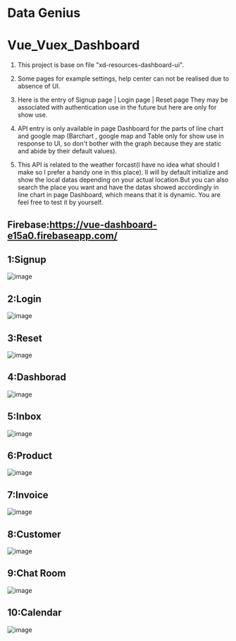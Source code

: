 # Data Genius

# Vue_Vuex_Dashboard

1. This project is base on file "xd-resources-dashboard-ui".

2. Some pages for example settings, help center can not be realised due to absence of UI.

3. Here is the entry of Signup page | Login page | Reset page They may be associated with authentication use in the future but here are only for show use.

4. API entry is only available in page Dashboard for the parts of line chart and google map (Barchart , google map and Table only for show use in response to UI, so don't bother with the graph because they are static and abide by their default values).

5. This API is related to the weather forcast(I have no idea what should I make so I prefer a handy one in this place). Il will by default initialize and show the local datas depending on your actual location.But you can also search the place you want and have the datas showed accordingly in line chart in page Dashboard, which means that it is dynamic. You are feel free to test it by yourself.

 
 
 
## Firebase:https://vue-dashboard-e15a0.firebaseapp.com/

## 1:Signup
![image](https://github.com/6vvvvvv/Vue_Vuex_Dashboard/blob/main/frontend/img/8.signup.jpg)

## 2:Login
![image](https://github.com/6vvvvvv/Vue_Vuex_Dashboard/blob/main/frontend/img/9.login.jpg)

## 3:Reset
![image](https://github.com/6vvvvvv/Vue_Vuex_Dashboard/blob/main/frontend/img/10.reset.jpg)

## 4:Dashborad
![image](https://github.com/6vvvvvv/Vue_Vuex_Dashboard/blob/main/frontend/img/1.dashboard.jpg)

## 5:Inbox
![image](https://github.com/6vvvvvv/Vue_Vuex_Dashboard/blob/main/frontend/img/2.inbox.jpg)

## 6:Product
![image](https://github.com/6vvvvvv/Vue_Vuex_Dashboard/blob/main/frontend/img/3.product.jpg)

## 7:Invoice
![image](https://github.com/6vvvvvv/Vue_Vuex_Dashboard/blob/main/frontend/img/4.invoice.jpg)

## 8:Customer
![image](https://github.com/6vvvvvv/Vue_Vuex_Dashboard/blob/main/frontend/img/5.customer.jpg)

## 9:Chat Room
![image](https://github.com/6vvvvvv/Vue_Vuex_Dashboard/blob/main/frontend/img/6.chatroom.jpg)

## 10:Calendar
![image](https://github.com/6vvvvvv/Vue_Vuex_Dashboard/blob/main/frontend/img/7.calendar.jpg)
